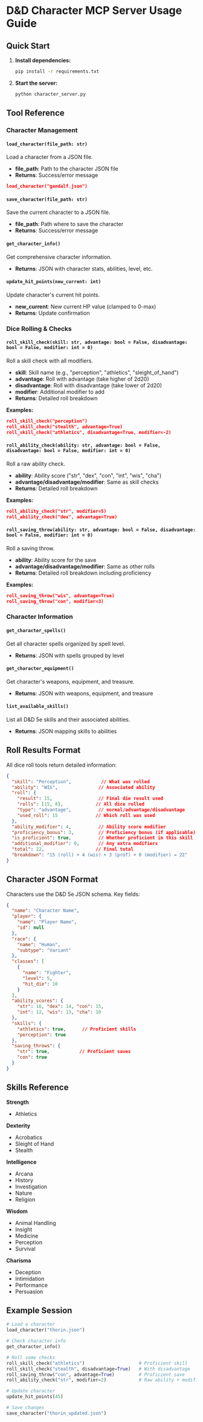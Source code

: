 # D&D Character MCP Server Usage Guide

## Quick Start

1. **Install dependencies:**
   ```bash
   pip install -r requirements.txt
   ```

2. **Start the server:**
   ```bash
   python character_server.py
   ```

## Tool Reference

### Character Management

#### `load_character(file_path: str)`
Load a character from a JSON file.
- **file_path**: Path to the character JSON file
- **Returns**: Success/error message

```json
load_character("gandalf.json")
```

#### `save_character(file_path: str)`
Save the current character to a JSON file.
- **file_path**: Path where to save the character
- **Returns**: Success/error message

#### `get_character_info()`
Get comprehensive character information.
- **Returns**: JSON with character stats, abilities, level, etc.

#### `update_hit_points(new_current: int)`
Update character's current hit points.
- **new_current**: New current HP value (clamped to 0-max)
- **Returns**: Update confirmation

### Dice Rolling & Checks

#### `roll_skill_check(skill: str, advantage: bool = False, disadvantage: bool = False, modifier: int = 0)`
Roll a skill check with all modifiers.
- **skill**: Skill name (e.g., "perception", "athletics", "sleight_of_hand")
- **advantage**: Roll with advantage (take higher of 2d20)
- **disadvantage**: Roll with disadvantage (take lower of 2d20)  
- **modifier**: Additional modifier to add
- **Returns**: Detailed roll breakdown

**Examples:**
```json
roll_skill_check("perception")
roll_skill_check("stealth", advantage=True)
roll_skill_check("athletics", disadvantage=True, modifier=-2)
```

#### `roll_ability_check(ability: str, advantage: bool = False, disadvantage: bool = False, modifier: int = 0)`
Roll a raw ability check.
- **ability**: Ability score ("str", "dex", "con", "int", "wis", "cha")
- **advantage/disadvantage/modifier**: Same as skill checks
- **Returns**: Detailed roll breakdown

**Examples:**
```json
roll_ability_check("str", modifier=5)
roll_ability_check("dex", advantage=True)
```

#### `roll_saving_throw(ability: str, advantage: bool = False, disadvantage: bool = False, modifier: int = 0)`
Roll a saving throw.
- **ability**: Ability score for the save
- **advantage/disadvantage/modifier**: Same as other rolls
- **Returns**: Detailed roll breakdown including proficiency

**Examples:**
```json
roll_saving_throw("wis", advantage=True)
roll_saving_throw("con", modifier=3)
```

### Character Information

#### `get_character_spells()`
Get all character spells organized by spell level.
- **Returns**: JSON with spells grouped by level

#### `get_character_equipment()`
Get character's weapons, equipment, and treasure.
- **Returns**: JSON with weapons, equipment, and treasure

#### `list_available_skills()`
List all D&D 5e skills and their associated abilities.
- **Returns**: JSON mapping skills to abilities

## Roll Results Format

All dice roll tools return detailed information:

```json
{
  "skill": "Perception",           // What was rolled
  "ability": "WIS",               // Associated ability
  "roll": {
    "result": 15,                 // Final die result used
    "rolls": [15, 8],            // All dice rolled
    "type": "advantage",          // normal/advantage/disadvantage
    "used_roll": 15              // Which roll was used
  },
  "ability_modifier": 4,          // Ability score modifier
  "proficiency_bonus": 3,         // Proficiency bonus (if applicable)
  "is_proficient": true,          // Whether proficient in this skill
  "additional_modifier": 0,       // Any extra modifiers
  "total": 22,                   // Final total
  "breakdown": "15 (roll) + 4 (wis) + 3 (prof) + 0 (modifier) = 22"
}
```

## Character JSON Format

Characters use the D&D 5e JSON schema. Key fields:

```json
{
  "name": "Character Name",
  "player": {
    "name": "Player Name",
    "id": null
  },
  "race": {
    "name": "Human",
    "subtype": "Variant"
  },
  "classes": [
    {
      "name": "Fighter", 
      "level": 5,
      "hit_die": 10
    }
  ],
  "ability_scores": {
    "str": 16, "dex": 14, "con": 15,
    "int": 12, "wis": 13, "cha": 10
  },
  "skills": {
    "athletics": true,      // Proficient skills
    "perception": true
  },
  "saving_throws": {
    "str": true,           // Proficient saves
    "con": true
  }
}
```

## Skills Reference

**Strength**
- Athletics

**Dexterity** 
- Acrobatics
- Sleight of Hand
- Stealth

**Intelligence**
- Arcana
- History  
- Investigation
- Nature
- Religion

**Wisdom**
- Animal Handling
- Insight
- Medicine
- Perception
- Survival

**Charisma**
- Deception
- Intimidation
- Performance
- Persuasion

## Example Session

```python
# Load a character
load_character("thorin.json")

# Check character info
get_character_info()

# Roll some checks
roll_skill_check("athletics")                    # Proficient skill
roll_skill_check("stealth", disadvantage=True)   # With disadvantage  
roll_saving_throw("con", advantage=True)         # Proficient save
roll_ability_check("str", modifier=2)            # Raw ability + modifier

# Update character
update_hit_points(45)

# Save changes
save_character("thorin_updated.json")
```
